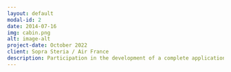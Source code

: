 ```yaml
---
layout: default
modal-id: 2
date: 2014-07-16
img: cabin.png
alt: image-alt
project-date: October 2022
client: Sopra Steria / Air France
description: Participation in the development of a complete application redesign (Java Spring, Javascript, Jenkins, Gitlab CI, DevOps delivery & installation). Treatment and assistance to the customer support resolutions of bugs and evolutions. Supporting the teams in the transformation of the delivery model to India
---
```

